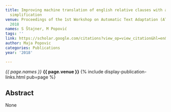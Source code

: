 ```yaml
---
title: Improving machine translation of english relative clauses with automatic text
  simplification
venue: Proceedings of the 1st Workshop on Automatic Text Adaptation (ATA), 39-48,
  2018
names: S Štajner, M Popović
tags: ''
link: https://scholar.google.com/citations?view_op=view_citation&hl=en&user=KdAV2Y0AAAAJ&pagesize=100&sortby=pubdate&citation_for_view=KdAV2Y0AAAAJ:8AbLer7MMksC
author: Maja Popovic
categories: Publications
year: '2018'

---
```


*{{ page.names }}*
**{{ page.venue }}**
{% include display-publication-links.html pub=page %}
## Abstract

None